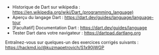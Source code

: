 

- Historique de Dart sur wikipedia : https://en.wikipedia.org/wiki/Dart_(programming_language)
- Aperçu du langage Dart : https://dart.dev/guides/language/language-tour
- [Facultatif] Documentation Dart : https://dart.dev/guides/language
- Tester Dart dans votre navigateur : https://dartpad.dartlang.org

Entraînez-vous sur quelques-un des exercices corrigés suivants : https://hackmd.io/@kuzmapetrovich/S1x90jWGP
